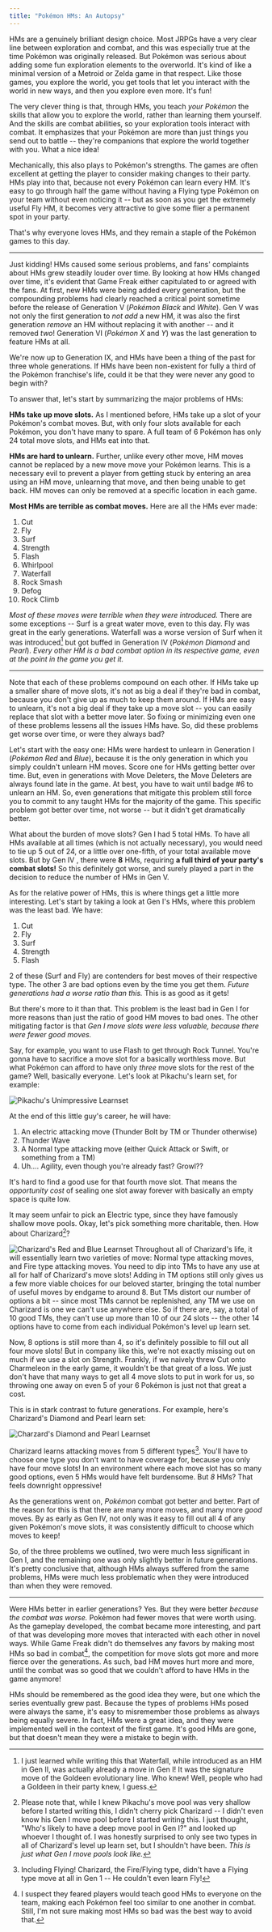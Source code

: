 ```yaml
---
title: "Pokémon HMs: An Autopsy"
---
```

HMs are a genuinely brilliant design choice. Most JRPGs have a very clear line between exploration and combat, and this was especially true at the time Pokémon was originally released. But Pokémon was serious about adding some fun exploration elements to the overworld. It's kind of like a minimal version of a Metroid or Zelda game in that respect. Like those games, you explore the world, you get tools that let you interact with the world in new ways, and then you explore even more. It's fun!

The very clever thing is that, through HMs, you teach _your Pokémon_ the skills that allow you to explore the world, rather than learning them yourself. And the skills are combat abilities, so your exploration tools interact with combat. It emphasizes that your Pokémon are more than just things you send out to battle -- they're companions that explore the world together with you. What a nice idea!

Mechanically, this also plays to Pokémon's strengths. The games are often excellent at getting the player to consider making changes to their party. HMs play into that, because not every Pokémon can learn every HM. It's easy to go through half the game without having a Flying type Pokémon on your team without even noticing it -- but as soon as you get the extremely useful Fly HM, it becomes very attractive to give some flier a permanent spot in your party.

That's why everyone loves HMs, and they remain a staple of the Pokémon games to this day.

---
Just kidding! HMs caused some serious problems, and fans' complaints about HMs grew steadily louder over time. By looking at how HMs changed over time, it's evident that Game Freak either capitulated to or agreed with the fans. At first, new HMs were being added every generation, but the compounding problems had clearly reached a critical point sometime before the release of Generation V (_Pokémon Black_ and _White_). Gen V was not only the first generation to _not add_ a new HM, it was also the first generation _remove_ an HM without replacing it with another -- and it removed _two_! Generation VI (_Pokémon X_ and _Y_) was the last generation to feature HMs at all.

We're now up to Generation IX, and HMs have been a thing of the past for three whole generations. If HMs have been non-existent for fully a third of the Pokémon franchise's life, could it be that they were never any good to begin with?

To answer that, let's start by summarizing the major problems of HMs:

**HMs take up move slots.** As I mentioned before, HMs take up a slot of your Pokémon's combat moves. But, with only four slots available for each Pokémon, you don't have many to spare. A full team of 6 Pokémon has only 24 total move slots, and HMs eat into that.

**HMs are hard to unlearn.** Further, unlike every other move, HM moves cannot be replaced by a new move move your Pokémon learns. This is a necessary evil to prevent a player from getting stuck by entering an area using an HM move, unlearning that move, and then being unable to get back. HM moves can only be removed at a specific location in each game.

**Most HMs are terrible as combat moves.**  Here are all the HMs ever made:
1. Cut
2. Fly
3. Surf
4. Strength
5. Flash
6. Whirlpool
7. Waterfall
8. Rock Smash
9. Defog
10. Rock Climb

_Most of these moves were terrible when they were introduced._ There are some exceptions -- Surf is a great water move, even to this day. Fly was great in the early generations. Waterfall was a worse version of Surf when it was introduced[^1] but got buffed in Generation IV (_Pokémon Diamond_ and _Pearl_). _Every other HM is a bad combat option in its respective game, even at the point in the game you get it._

[^1]: I just learned while writing this that Waterfall, while introduced as an HM in Gen II, was actually already a move in Gen I! It was the signature move of the Goldeen evolutionary line. Who knew! Well, people who had a Goldeen in their party knew, I guess.

---
Note that each of these problems compound on each other. If HMs take up a smaller share of move slots, it's not as big a deal if they're bad in combat, because you don't give up as much to keep them around. If HMs are easy to unlearn, it's not a big deal if they take up a move slot -- you can easily replace that slot with a better move later. So fixing or minimizing even one of these problems lessens all the issues HMs have. So, did these problems get worse over time, or were they always bad?

Let's start with the easy one: HMs were hardest to unlearn in Generation I (_Pokémon Red_ and _Blue_), because it is the only generation in which you simply couldn't unlearn HM moves. Score one for HMs getting better over time. But, even in generations with Move Deleters, the Move Deleters are always found late in the game. At best, you have to wait until badge #6 to unlearn an HM. So, even generations that mitigate this problem still force you to commit to any taught HMs for the majority of the game. This specific problem got better over time, not worse -- but it didn't get dramatically better.

What about the burden of move slots? Gen I had 5 total HMs. To have all HMs available at all times (which is not actually necessary), you would need to tie up 5 out of 24, or a little over one-fifth, of your total available move slots. But by Gen IV , there were **8** HMs, requiring **a full third of your party's combat slots!** So this definitely got worse, and surely played a part in the decision to reduce the number of HMs in Gen V.

As for the relative power of HMs, this is where things get a little more interesting. Let's start by taking a look at Gen I's HMs, where this problem was the least bad. We have:
1. Cut
2. Fly
3. Surf
4. Strength
5. Flash

2 of these (Surf and Fly) are contenders for best moves of their respective type. The other 3 are bad options even by the time you get them. _Future generations had a worse ratio than this._ This is as good as it gets!

But there's more to it than that. This problem is the least bad in Gen I for more reasons than just the ratio of good HM moves to bad ones. The other mitigating factor is that _Gen I move slots were less valuable, because there were fewer good moves._

Say, for example, you want to use Flash to get through Rock Tunnel. You're gonna have to sacrifice a move slot for a basically worthless move. But what Pokémon can afford to have only _three_ move slots for the rest of the game? Well, basically everyone. Let's look at Pikachu's learn set, for example:

![Pikachu's Unimpressive Learnset](/_assets/pikachu_rb_learnset.png)

At the end of this little guy's career, he will have:
1. An electric attacking move (Thunder Bolt by TM or Thunder otherwise)
2. Thunder Wave
3. A Normal type attacking move (either Quick Attack or Swift, or something from a TM)
4. Uh.... Agility, even though you're already fast? Growl??

It's hard to find a good use for that fourth move slot. That means the _opportunity cost_ of sealing one slot away forever with basically an empty space is quite low.

It may seem unfair to pick an Electric type, since they have famously shallow move pools. Okay, let's pick something more charitable, then. How about Charizard[^2]?

[^2]: Please note that, while I knew Pikachu's move pool was very shallow before I started writing this, I didn't cherry pick Charizard -- I didn't even know his Gen I move pool before I started writing this. I just thought, "Who's likely to have a deep move pool in Gen I?" and looked up whoever I thought of. I was honestly surprised to only see two types in all of Charizard's level up learn set, but I shouldn't have been. _This is just what Gen I move pools look like._

![Charizard's Red and Blue Learnset](charizard_rb_learnset.png)
Throughout all of Charizard's life, it will essentially learn two varieties of move: Normal type attacking moves, and Fire type attacking moves. You need to dip into TMs to have any use at all for half of Charizard's move slots! Adding in TM options still only gives us a few more viable choices for our beloved starter, bringing the total number of useful moves by endgame to around 8.  But TMs distort our number of options a bit -- since most TMs cannot be replenished, any TM we use on Charizard is one we can't use anywhere else. So if there are, say, a total of 10 good TMs, they can't use up more than 10 of our 24 slots -- the other 14 options have to come from each individual Pokémon's level up learn set.

Now, 8 options is still more than 4, so it's definitely possible to fill out all four move slots! But in company like this, we're not exactly missing out on much if we use a slot on Strength. Frankly, if we naively threw Cut onto Charmeleon in the early game, it wouldn't be that great of a loss. We just don't have that many ways to get all 4 move slots to put in work for us, so throwing one away on even 5 of your 6 Pokémon is just not that great a cost.

This is in stark contrast to future generations. For example, here's Charizard's Diamond and Pearl learn set:

![Charzard's Diamond and Pearl Learnset](charizard_dp_learnset.png)

Charizard learns attacking moves from 5 different types[^4]. You'll have to choose one type you don't want to have coverage for, because you only have four move slots! In an environment where each move slot has so many good options, even 5 HMs would have felt burdensome. But _8_ HMs? That feels downright oppressive!

As the generations went on, _Pokémon_ combat got better and better. Part of the reason for this is that there are many more moves, and many more _good_ moves. By as early as Gen IV, not only was it easy to fill out all 4 of any given Pokémon's move slots, it was consistently difficult to choose which moves to keep!

[^4]: Including Flying! Charizard, the Fire/Flying type, didn't have a Flying type move at all in Gen 1 -- He couldn't even learn Fly!

So, of the three problems we outlined, two were much less significant in Gen I, and the remaining one was only slightly better in future generations. It's pretty conclusive that, although HMs always suffered from the same problems, HMs were much less problematic when they were introduced than when they were removed.

---
Were HMs better in earlier generations? Yes. But they were better _because the combat was worse._ Pokémon had fewer moves that were worth using. As the gameplay developed, the combat became more interesting, and part of that was developing more moves that interacted with each other in novel ways. While Game Freak didn't do themselves any favors by making most HMs so bad in combat[^3],  the competition for move slots got more and more fierce over the generations. As such, bad HM moves hurt more and more, until the combat was so good that we couldn't afford to have HMs in the game anymore!

HMs should be remembered as the good idea they were, but one which the series eventually grew past. Because the types of problems HMs posed were always the same, it's easy to misremember those problems as always being equally severe. In fact, HMs were a great idea, and they were implemented well in the context of the first game. It's good HMs are gone, but that doesn't mean they were a mistake to begin with.

[^3]: I suspect they feared players would teach good HMs to everyone on the team, making each Pokémon feel too similar to one another in combat. Still, I'm not sure making most HMs so bad was the best way to avoid that.